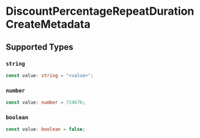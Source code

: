 # DiscountPercentageRepeatDurationCreateMetadata


## Supported Types

### `string`

```typescript
const value: string = "<value>";
```

### `number`

```typescript
const value: number = 724676;
```

### `boolean`

```typescript
const value: boolean = false;
```

